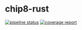 # chip8-rust

[![pipeline status](https://gitlab/mcalchera/chip8-rust/badges/main/pipeline.svg)](https://gitlab/mcalchera/chip8-rust/-/commits/main) [![coverage report](https://gitlab/mcalchera/chip8-rust/badges/main/coverage.svg)](https://gitlab/mcalchera/chip8-rust/-/commits/main) 
